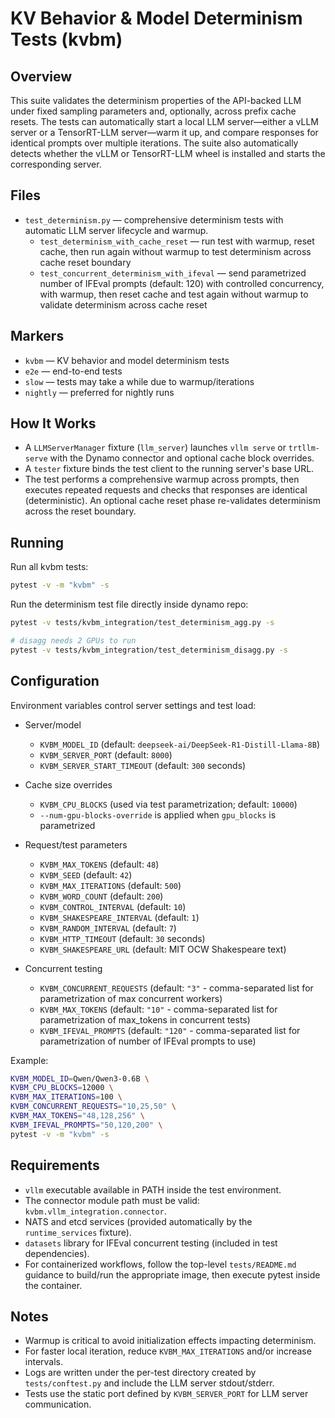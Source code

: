 # KV Behavior & Model Determinism Tests (kvbm)

## Overview

This suite validates the determinism properties of the API-backed LLM under fixed sampling parameters and, optionally, across prefix cache resets. The tests can automatically start a local LLM server—either a vLLM server or a TensorRT-LLM server—warm it up, and compare responses for identical prompts over multiple iterations. The suite also automatically detects whether the vLLM or TensorRT-LLM wheel is installed and starts the corresponding server.

## Files

- `test_determinism.py` — comprehensive determinism tests with automatic LLM server lifecycle and warmup.
  - `test_determinism_with_cache_reset` — run test with warmup, reset cache, then run again without warmup to test determinism across cache reset boundary
  - `test_concurrent_determinism_with_ifeval` — send parametrized number of IFEval prompts (default: 120) with controlled concurrency, with warmup, then reset cache and test again without warmup to validate determinism across cache reset

## Markers

- `kvbm` — KV behavior and model determinism tests
- `e2e` — end-to-end tests
- `slow` — tests may take a while due to warmup/iterations
- `nightly` — preferred for nightly runs

## How It Works

- A `LLMServerManager` fixture (`llm_server`) launches `vllm serve` or `trtllm-serve` with the Dynamo connector and optional cache block overrides.
- A `tester` fixture binds the test client to the running server's base URL.
- The test performs a comprehensive warmup across prompts, then executes repeated requests and checks that responses are identical (deterministic). An optional cache reset phase re-validates determinism across the reset boundary.

## Running

Run all kvbm tests:

```bash
pytest -v -m "kvbm" -s
```

Run the determinism test file directly inside dynamo repo:

```bash
pytest -v tests/kvbm_integration/test_determinism_agg.py -s

# disagg needs 2 GPUs to run
pytest -v tests/kvbm_integration/test_determinism_disagg.py -s
```

## Configuration

Environment variables control server settings and test load:

- Server/model
  - `KVBM_MODEL_ID` (default: `deepseek-ai/DeepSeek-R1-Distill-Llama-8B`)
  - `KVBM_SERVER_PORT` (default: `8000`)
  - `KVBM_SERVER_START_TIMEOUT` (default: `300` seconds)

- Cache size overrides
  - `KVBM_CPU_BLOCKS` (used via test parametrization; default: `10000`)
  - `--num-gpu-blocks-override` is applied when `gpu_blocks` is parametrized

- Request/test parameters
  - `KVBM_MAX_TOKENS` (default: `48`)
  - `KVBM_SEED` (default: `42`)
  - `KVBM_MAX_ITERATIONS` (default: `500`)
  - `KVBM_WORD_COUNT` (default: `200`)
  - `KVBM_CONTROL_INTERVAL` (default: `10`)
  - `KVBM_SHAKESPEARE_INTERVAL` (default: `1`)
  - `KVBM_RANDOM_INTERVAL` (default: `7`)
  - `KVBM_HTTP_TIMEOUT` (default: `30` seconds)
  - `KVBM_SHAKESPEARE_URL` (default: MIT OCW Shakespeare text)

- Concurrent testing
  - `KVBM_CONCURRENT_REQUESTS` (default: `"3"` - comma-separated list for parametrization of max concurrent workers)
  - `KVBM_MAX_TOKENS` (default: `"10"` - comma-separated list for parametrization of max_tokens in concurrent tests)
  - `KVBM_IFEVAL_PROMPTS` (default: `"120"` - comma-separated list for parametrization of number of IFEval prompts to use)

Example:

```bash
KVBM_MODEL_ID=Qwen/Qwen3-0.6B \
KVBM_CPU_BLOCKS=12000 \
KVBM_MAX_ITERATIONS=100 \
KVBM_CONCURRENT_REQUESTS="10,25,50" \
KVBM_MAX_TOKENS="48,128,256" \
KVBM_IFEVAL_PROMPTS="50,120,200" \
pytest -v -m "kvbm" -s
```

## Requirements

- `vllm` executable available in PATH inside the test environment.
- The connector module path must be valid: `kvbm.vllm_integration.connector`.
- NATS and etcd services (provided automatically by the `runtime_services` fixture).
- `datasets` library for IFEval concurrent testing (included in test dependencies).
- For containerized workflows, follow the top-level `tests/README.md` guidance to build/run the appropriate image, then execute pytest inside the container.

## Notes

- Warmup is critical to avoid initialization effects impacting determinism.
- For faster local iteration, reduce `KVBM_MAX_ITERATIONS` and/or increase intervals.
- Logs are written under the per-test directory created by `tests/conftest.py` and include the LLM server stdout/stderr.
- Tests use the static port defined by `KVBM_SERVER_PORT` for LLM server communication.

